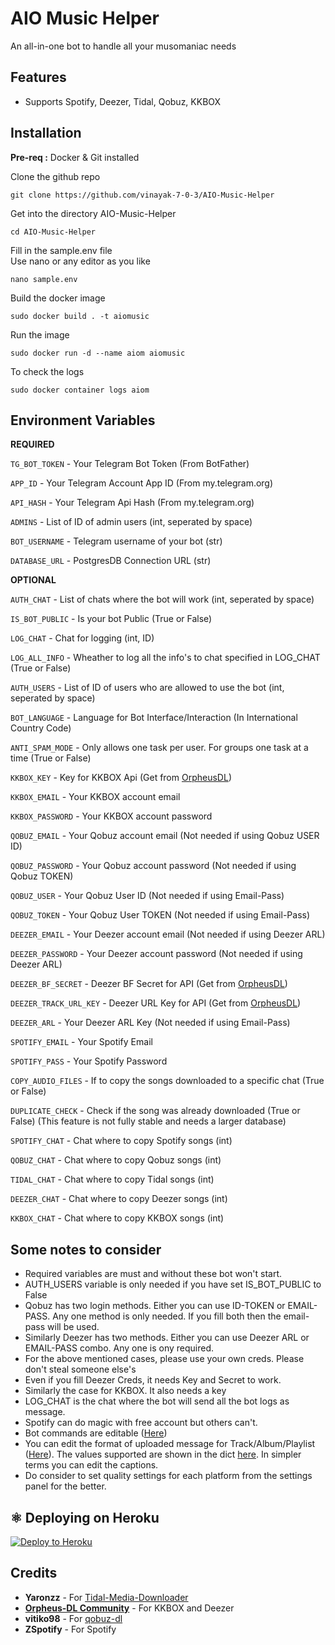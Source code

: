 
# AIO Music Helper

An all-in-one bot to handle all your musomaniac needs
## Features

- Supports Spotify, Deezer, Tidal, Qobuz, KKBOX
## Installation
**Pre-req :** Docker & Git installed  

Clone the github repo
```
git clone https://github.com/vinayak-7-0-3/AIO-Music-Helper
```  
Get into the directory AIO-Music-Helper
```
cd AIO-Music-Helper
```
Fill in the sample.env file  
Use nano or any editor as you like
```
nano sample.env
```
Build the docker image
```
sudo docker build . -t aiomusic
```
Run the image
```
sudo docker run -d --name aiom aiomusic
```
To check the logs
```
sudo docker container logs aiom
```

## Environment Variables

**REQUIRED**  

`TG_BOT_TOKEN` - Your Telegram Bot Token (From BotFather)

`APP_ID` - Your Telegram Account App ID (From my.telegram.org)

`API_HASH` - Your Telegram Api Hash (From my.telegram.org)

`ADMINS` - List of ID of admin users (int, seperated by space)

`BOT_USERNAME` - Telegram username of your bot (str)

`DATABASE_URL` - PostgresDB Connection URL (str)

**OPTIONAL**  

`AUTH_CHAT` - List of chats where the bot will work (int, seperated by space)

`IS_BOT_PUBLIC` - Is your bot Public (True or False)

`LOG_CHAT` - Chat for logging (int, ID)

`LOG_ALL_INFO` - Wheather to log all the info's to chat specified in LOG_CHAT (True or False)

`AUTH_USERS` - List of ID of users who are allowed to use the bot (int, seperated by space)

`BOT_LANGUAGE` - Language for Bot Interface/Interaction (In International Country Code)

`ANTI_SPAM_MODE` - Only allows one task per user. For groups one task at a time (True or False)

`KKBOX_KEY` - Key for KKBOX Api (Get from [OrpheusDL](https://t.me/orpheusdl))

`KKBOX_EMAIL` - Your KKBOX account email

`KKBOX_PASSWORD` - Your KKBOX account password

`QOBUZ_EMAIL` - Your Qobuz account email (Not needed if using Qobuz USER ID)

`QOBUZ_PASSWORD` - Your Qobuz account password (Not needed if using Qobuz TOKEN)

`QOBUZ_USER` - Your Qobuz User ID (Not needed if using Email-Pass)

`QOBUZ_TOKEN` - Your Qobuz User TOKEN (Not needed if using Email-Pass)

`DEEZER_EMAIL` - Your Deezer account email (Not needed if using Deezer ARL)

`DEEZER_PASSWORD` - Your Deezer account password (Not needed if using Deezer ARL)

`DEEZER_BF_SECRET` - Deezer BF Secret for API (Get from [OrpheusDL](https://t.me/orpheusdl))

`DEEZER_TRACK_URL_KEY` - Deezer URL Key for API (Get from [OrpheusDL](https://t.me/orpheusdl))

`DEEZER_ARL` - Your Deezer ARL Key (Not needed if using Email-Pass)

`SPOTIFY_EMAIL` - Your Spotify Email

`SPOTIFY_PASS` - Your Spotify Password 

`COPY_AUDIO_FILES` - If to copy the songs downloaded to a specific chat (True or False)

`DUPLICATE_CHECK` - Check if the song was already downloaded (True or False) (This feature is not fully stable and needs a larger database)

`SPOTIFY_CHAT` - Chat where to copy Spotify songs (int)

`QOBUZ_CHAT` - Chat where to copy Qobuz songs (int)

`TIDAL_CHAT` - Chat where to copy Tidal songs (int)

`DEEZER_CHAT` - Chat where to copy Deezer songs (int)

`KKBOX_CHAT` - Chat where to copy KKBOX songs (int)
## Some notes to consider

- Required variables are must and without these bot won't start.
- AUTH_USERS variable is only needed if you have set IS_BOT_PUBLIC to False
- Qobuz has two login methods. Either you can use ID-TOKEN or EMAIL-PASS. Any one method is only needed. If you fill both then the email-pass will be used.
- Similarly Deezer has two methods. Either you can use Deezer ARL or EMAIL-PASS combo. Any one is ony required.
- For the above mentioned cases, please use your own creds. Please don't steal someone else's
- Even if you fill Deezer Creds, it needs Key and Secret to work.
- Similarly the case for KKBOX. It also needs a key
- LOG_CHAT is the chat where the bot will send all the bot logs as message.
- Spotify can do magic with free account but others can't.
- Bot commands are editable ([Here](https://github.com/vinayak-7-0-3/AIO-Music-Helper/blob/main/bot/__init__.py#L10))
- You can edit the format of uploaded message for Track/Album/Playlist ([Here](https://github.com/vinayak-7-0-3/AIO-Music-Helper/blob/main/bot/helpers/translations/tr_en.py#L52)). The values supported are shown in the dict [here](https://github.com/vinayak-7-0-3/AIO-Music-Helper/blob/main/bot/helpers/utils/metadata.py#L17). In simpler terms you can edit the captions.
- Do consider to set quality settings for each platform from the settings panel for the better.

## ⚛️ Deploying on Heroku

<p><a href="https://dashboard.heroku.com/new?button-url=https%3A%2F%2Fgithub.com%2F&template=https://github.com/MKKAMTO/ANew/tree/alpha"> <img src="https://img.shields.io/badge/Deploy%20To%20Heroku-blueviolet?style=for-the-badge&logo=heroku" alt="Deploy to Heroku" /></a></p>


## Credits
- **Yaronzz** - For [Tidal-Media-Downloader](https://github.com/yaronzz/Tidal-Media-Downloader)
- [**Orpheus-DL Community**](https://github.com/yarrm80s/orpheusdl) - For KKBOX and Deezer 
- **vitiko98** - For [qobuz-dl](https://github.com/vitiko98/qobuz-dl)
- **ZSpotify** - For Spotify

